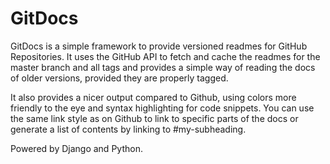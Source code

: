 # GitDocs

GitDocs is a simple framework to provide versioned readmes for GitHub
Repositories. It uses the GitHub API to fetch and cache the readmes for the
master branch and all tags and provides a simple way of reading the docs of
older versions, provided they are properly tagged.

It also provides a nicer output compared to Github, using colors more friendly
to the eye and syntax highlighting for code snippets. You can use the same link
style as on Github to link to specific parts of the docs or generate a list of
contents by linking to #my-subheading.

Powered by Django and Python.

